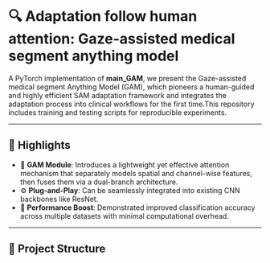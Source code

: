 # 🔍 Adaptation follow human attention: Gaze-assisted medical segment anything model

A PyTorch implementation of **main_GAM**, we present the Gaze-assisted medical segment Anything Model (GAM), which pioneers a human-guided and highly efficient SAM adaptation framework and integrates the adaptation process into clinical workflows for the first time.This repository includes training and testing scripts for reproducible experiments.

---

## 📌 Highlights

- 🧠 **GAM Module**: Introduces a lightweight yet effective attention mechanism that separately models spatial and channel-wise features, then fuses them via a dual-branch architecture.
- ⚙️ **Plug-and-Play**: Can be seamlessly integrated into existing CNN backbones like ResNet.
- 🚀 **Performance Boost**: Demonstrated improved classification accuracy across multiple datasets with minimal computational overhead.

---

## 📁 Project Structure

